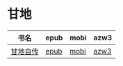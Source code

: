 # 甘地

| 书名 | epub | mobi | azw3 |
| --- | --- | --- | --- |
| [甘地自传](http://ct.dalanmei.com/f/31084289-595860200-9c1ad7) | [epub](http://ct.dalanmei.com/f/31084289-595860200-9c1ad7) | [mobi](http://ct.dalanmei.com/f/31084289-595858443-f84763) | [azw3](http://ct.dalanmei.com/f/31084289-595859790-b5d768) |
